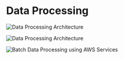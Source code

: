 
# Data Processing


![Data Processing Architecture](data_processing_architecture.png)

![Data Processing Architecture](data_processing_architecture_II.png)

![Batch Data Processing using AWS Services](batch_data_processing.png)